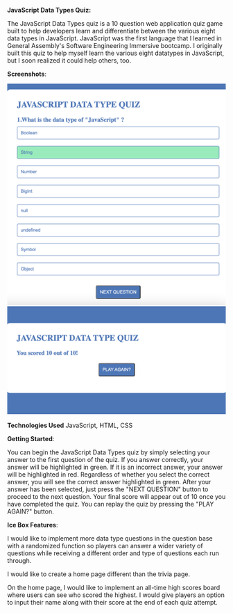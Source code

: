 **JavaScript Data Types Quiz:** 

The JavaScript Data Types quiz is a 10 question web application quiz game built to help developers learn and differentiate between the various eight data types in JavaScript. JavaScript was the first language that I learned in General Assembly's Software Engineering Immersive bootcamp. I originally built this quiz to help myself learn the various eight datatypes in JavaScript, but I soon realized it could help others, too.

**Screenshots**:

![Home page](image-1.png)
![Final score](image.png)

**Technologies Used** JavaScript, HTML, CSS

**Getting Started**: 

You can begin the JavaScript Data Types quiz by simply selecting your answer to the first question of the quiz. If you answer correctly, your answer will be highlighted in green. If it is an incorrect answer, your answer will be highlighted in red. Regardless of whether you select the correct answer, you will see the correct answer highlighted in green. After your answer has been selected, just press the "NEXT QUESTION" button to proceed to the next question. Your final score will appear out of 10 once you have completed the quiz. You can replay the quiz by pressing the "PLAY AGAIN?" button.

**Ice Box Features**:

I would like to implement more data type questions in the question base with a randomized function so players can answer a wider variety of questions while receiving a different order and type of questions each run through.

I would like to create a home page different than the trivia page.

On the home page, I would like to implement an all-time high scores board where users can see who scored the highest. I would give players an option to input their name along with their score at the end of each quiz attempt.

